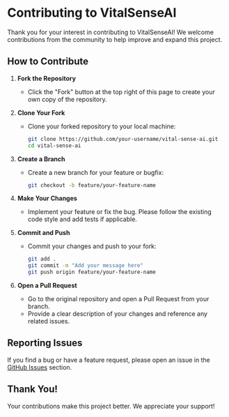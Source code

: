 # Contributing to VitalSenseAI

Thank you for your interest in contributing to VitalSenseAI! We welcome contributions from the community to help improve and expand this project.

## How to Contribute

1. **Fork the Repository**
   - Click the "Fork" button at the top right of this page to create your own copy of the repository.

2. **Clone Your Fork**
   - Clone your forked repository to your local machine:
     ```bash
     git clone https://github.com/your-username/vital-sense-ai.git
     cd vital-sense-ai
     ```

3. **Create a Branch**
   - Create a new branch for your feature or bugfix:
     ```bash
     git checkout -b feature/your-feature-name
     ```

4. **Make Your Changes**
   - Implement your feature or fix the bug. Please follow the existing code style and add tests if applicable.

5. **Commit and Push**
   - Commit your changes and push to your fork:
     ```bash
     git add .
     git commit -m "Add your message here"
     git push origin feature/your-feature-name
     ```

6. **Open a Pull Request**
   - Go to the original repository and open a Pull Request from your branch.
   - Provide a clear description of your changes and reference any related issues.


## Reporting Issues

If you find a bug or have a feature request, please open an issue in the [GitHub Issues](https://github.com/jiveshkalra/vital-sense-ai/issues) section.

## Thank You!

Your contributions make this project better. We appreciate your support!
